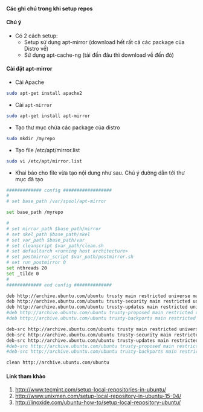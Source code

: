 ﻿#### Các ghi chú trong khi setup repos

#### Chú ý

- Có 2 cách setup:
  - Setup sử dụng apt-mirror (download hết rất cả các package của Distro về)
  - Sử dụng apt-cache-ng (tải đến đâu thì download về đến đó)
  
#### Cài đặt apt-mirror

- Cài Apache
```sh
sudo apt-get install apache2
```

- Cài `apt-mirror`
```sh
sudo apt-get install apt-mirror
```

- Tạo thư mục chứa các package của distro 
```sh
sudo mkdir /myrepo
```

- Tạo file /etc/apt/mirror.list
```sh
sudo vi /etc/apt/mirror.list
```

- Khai báo cho file vừa tạo nội dung như sau. Chú ý đường dẫn tới thư mục đã tạo
```sh
############# config ##################
#
# set base_path /var/spool/apt-mirror

set base_path /myrepo

#
# set mirror_path $base_path/mirror
# set skel_path $base_path/skel
# set var_path $base_path/var
# set cleanscript $var_path/clean.sh
# set defaultarch <running host architecture>
# set postmirror_script $var_path/postmirror.sh
# set run_postmirror 0
set nthreads 20
set _tilde 0
#
############# end config ##############

deb http://archive.ubuntu.com/ubuntu trusty main restricted universe multiverse
deb http://archive.ubuntu.com/ubuntu trusty-security main restricted universe multiverse
deb http://archive.ubuntu.com/ubuntu trusty-updates main restricted universe multiverse
#deb http://archive.ubuntu.com/ubuntu trusty-proposed main restricted universe multiverse
#deb http://archive.ubuntu.com/ubuntu trusty-backports main restricted universe multiverse

deb-src http://archive.ubuntu.com/ubuntu trusty main restricted universe multiverse
deb-src http://archive.ubuntu.com/ubuntu trusty-security main restricted universe multiverse
deb-src http://archive.ubuntu.com/ubuntu trusty-updates main restricted universe multiverse
#deb-src http://archive.ubuntu.com/ubuntu trusty-proposed main restricted universe multiverse
#deb-src http://archive.ubuntu.com/ubuntu trusty-backports main restricted universe multiverse

clean http://archive.ubuntu.com/ubuntu
````



#### Link tham khảo
1. http://www.tecmint.com/setup-local-repositories-in-ubuntu/
2. http://www.unixmen.com/setup-local-repository-in-ubuntu-15-04/
3. http://linoxide.com/ubuntu-how-to/setup-local-repository-ubuntu/

